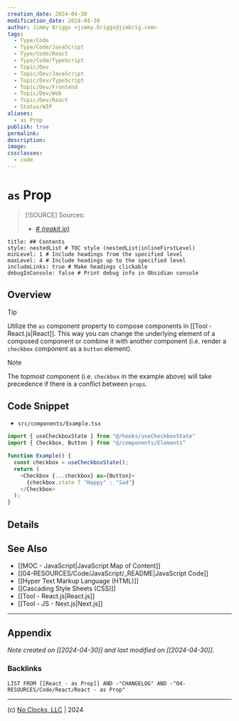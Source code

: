 ```yaml
---
creation_date: 2024-04-30
modification_date: 2024-04-30
author: Jimmy Briggs <jimmy.briggs@jimbrig.com>
tags:
  - Type/Code
  - Type/Code/JavaScript
  - Type/Code/React
  - Type/Code/TypeScript
  - Topic/Dev
  - Topic/Dev/JavaScript
  - Topic/Dev/TypeScript
  - Topic/Dev/Frontend
  - Topic/Dev/Web
  - Topic/Dev/React
  - Status/WIP
aliases:
  - as Prop
publish: true
permalink:
description:
image:
cssclasses:
  - code
---
```


# `as` Prop

> [!SOURCE] Sources:
> - *[# (reakit.io)](https://reakit.io/docs/composition/#as-prop)*

```table-of-contents
title: ## Contents 
style: nestedList # TOC style (nestedList|inlineFirstLevel)
minLevel: 1 # Include headings from the specified level
maxLevel: 4 # Include headings up to the specified level
includeLinks: true # Make headings clickable
debugInConsole: false # Print debug info in Obsidian console
```

## Overview

> [!TIP]
> Utilize the `as` component property to compose components in [[Tool - React.js|React]]. This way you can change the underlying element of a composed component or combine it with another component (i.e. render a `checkbox` component as a `button` element).

> [!NOTE]
> The topmost component (i.e. `checkbox` in the example above) will take precedence if there is a conflict between `props`.

## Code Snippet

- `src/components/Example.tsx`

```typescript
import { useCheckboxState } from "@/hooks/useCheckboxState"
import { Checkbox, Button } from "@/components/Elements"

function Example() {
  const checkbox = useCheckboxState();
  return (
    <Checkbox {...checkbox} as={Button}>
      {checkbox.state ? "Happy" : "Sad"}
    </Checkbox>
  );
}
```

## Details

## See Also

- [[MOC - JavaScript|JavaScript Map of Content]]
- [[04-RESOURCES/Code/JavaScript/_README|JavaScript Code]]
- [[Hyper Text Markup Language (HTML)]]
- [[Cascading Style Sheets (CSS)]]
- [[Tool - React.js|React.js]]
- [[Tool - JS - Next.js|Next.js]]

***

## Appendix

*Note created on [[2024-04-30]] and last modified on [[2024-04-30]].*

### Backlinks

```dataview
LIST FROM [[React - as Prop]] AND -"CHANGELOG" AND -"04-RESOURCES/Code/React/React - as Prop"
```

***

(c) [No Clocks, LLC](https://github.com/noclocks) | 2024